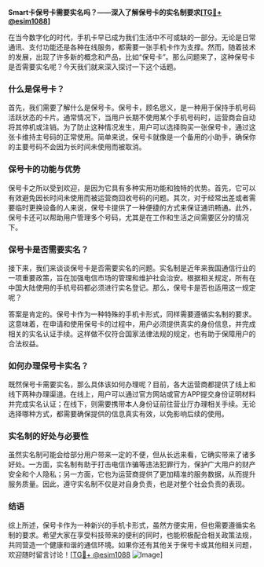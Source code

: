 **Smart卡保号卡需要实名吗？——深入了解保号卡的实名制要求[[TG💪+ @esim1088](https://t.me/s/esim1088)]**

在当今数字化的时代，手机卡早已成为我们生活中不可或缺的一部分。无论是日常通讯、支付功能还是各种在线服务，都需要一张手机卡作为支撑。然而，随着技术的发展，出现了许多新的概念和产品，比如“保号卡”。那么问题来了，这种保号卡是否需要实名呢？今天我们就来深入探讨一下这个话题。

### 什么是保号卡？

首先，我们需要了解什么是保号卡。保号卡，顾名思义，是一种用于保持手机号码活跃状态的卡片。通常情况下，当用户长期不使用某个手机号码时，运营商会自动将其停机或注销。为了防止这种情况发生，用户可以选择购买一张保号卡，通过这张卡维持主号码的正常使用。简单来说，保号卡就像是一个备用的小助手，确保你的主要号码不会因为长时间未使用而被取消。

### 保号卡的功能与优势

保号卡之所以受到欢迎，是因为它具有多种实用功能和独特的优势。首先，它可以有效避免因长时间未使用而被运营商回收号码的问题。其次，对于经常出差或者需要临时更换设备的人来说，保号卡提供了一种便捷的方式来保证通讯畅通。此外，保号卡还可以帮助用户管理多个号码，尤其是在工作和生活之间需要区分的情况下。

### 保号卡是否需要实名？

接下来，我们来谈谈保号卡是否需要实名的问题。实名制是近年来我国通信行业的一项重要政策，旨在加强电信市场的管理和维护社会治安。根据相关规定，所有在中国大陆使用的手机号码都必须进行实名登记。那么，保号卡是否也适用这一规定呢？

答案是肯定的。保号卡作为一种特殊的手机卡形式，同样需要遵循实名制的要求。这意味着，在申请和使用保号卡的过程中，用户必须提供真实的身份信息，并完成相关的实名认证手续。这样做不仅符合国家法律法规的规定，也有助于保障用户的合法权益。

### 如何办理保号卡实名？

既然保号卡需要实名，那么具体该如何办理呢？目前，各大运营商都提供了线上和线下两种办理渠道。在线上，用户可以通过官方网站或官方APP提交身份证明材料并完成实名认证；在线下，则需要携带本人身份证前往营业厅办理相关手续。无论选择哪种方式，都需要确保提供的信息真实有效，以免影响后续的使用。

### 实名制的好处与必要性

虽然实名制可能会给部分用户带来一定的不便，但从长远来看，它确实带来了诸多好处。一方面，实名制有助于打击电信诈骗等违法犯罪行为，保护广大用户的财产安全和个人隐私；另一方面，它也为运营商提供了更加精准的服务数据，从而提升服务质量。因此，遵守实名制不仅是对自身负责，也是对整个社会负责的表现。

### 结语

综上所述，保号卡作为一种新兴的手机卡形式，虽然方便实用，但也需要遵循实名制的要求。希望大家在享受科技带来的便利的同时，也能积极配合相关政策法规，共同营造一个健康和谐的通信环境。如果你还有其他关于保号卡或其他相关问题，欢迎随时留言讨论！[[TG💪+ @esim1088](https://t.me/s/esim1088) ![Image](https://i.postimg.cc/4NQfJmqS/Snipaste-2025-05-13-00-14-12.png)]
